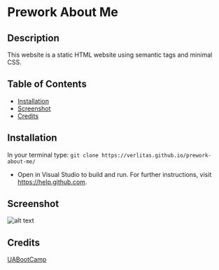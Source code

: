 # Prework About Me 
## Description
This website is a static HTML website using semantic tags and minimal CSS. 

## Table of Contents
* [Installation](#installation)
* [Screenshot](#screenshot)
* [Credits](#credits)

## Installation
In your terminal type:
```git clone https://verlitas.github.io/prework-about-me/```
* Open in Visual Studio to build and run.
For further instructions, visit https://help.github.com.

## Screenshot
![alt text](prework.png "Screenshot")

## Credits
[UABootCamp](https://bootcamp.ce.arizona.edu/coding/)
